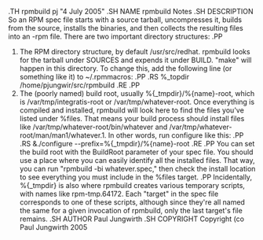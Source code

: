 .TH rpmbuild pj "4 July 2005"
.SH NAME
rpmbuild Notes
.SH DESCRIPTION
So an RPM spec file starts with a source tarball, uncompresses it, builds from the source, installs the binaries, and then collects the resulting files into an -rpm file. There are two important directory structures:
.PP
1. The RPM directory structure, by default /usr/src/redhat. rpmbuild looks for the tarball under SOURCES and expends it under BUILD. "make" will happen in this directory. To change this, add the following line (or something like it) to ~/.rpmmacros:
.PP
.RS
%_topdir	/home/pjungwir/src/rpmbuild
.RE
.PP
2. The (poorly named) build root, usually %{_tmpdir}/%{name}-root, which is /var/tmp/integratis-root or /var/tmp/whatever-root. Once everything is compiled and installed, rpmbuild will look here to find the files you've listed under %files. That means your build process should install files like /var/tmp/whatever-root/bin/whatever and /var/tmp/whatever-root/man/man1/whatever.1. In other words, run configure like this:
.PP
.RS
\&./configure --prefix=%{_tmpdir}/%{name}-root
.RE
.PP
You can set the build root with the BuildRoot parameter of your spec file. You should use a place where you can easily identify all the installed files. That way, you can run "rpmbuild -bi whatever.spec," then check the install location to see everything you must include in the %files target.
.PP
Incidentally, %{_tmpdir} is also where rpmbuild creates various temporary scripts, with names like rpm-tmp.64172. Each "target" in the spec file corresponds to one of these scripts, although since they're all named the same for a given invocation of rpmbuild, only the last target's file remains.
.SH AUTHOR
Paul Jungwirth
.SH COPYRIGHT
Copyright \(co Paul Jungwirth 2005
